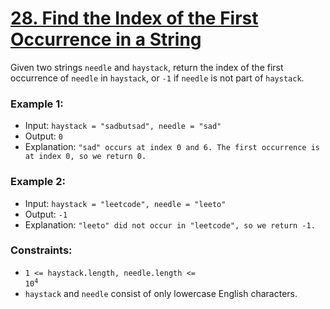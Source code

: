# [28. Find the Index of the First Occurrence in a String](https://leetcode.com/problems/find-the-index-of-the-first-occurrence-in-a-string)

Given two strings `needle` and `haystack`, return the index of the first occurrence of `needle` in `haystack`, or `-1` if `needle` is not part of `haystack`.

### Example 1:

- Input: `haystack = "sadbutsad", needle = "sad"`
- Output: `0`
- Explanation: `"sad" occurs at index 0 and 6. The first occurrence is at index 0, so we return 0.`

### Example 2:

- Input: `haystack = "leetcode", needle = "leeto"`
- Output: `-1`
- Explanation: `"leeto" did not occur in "leetcode", so we return -1.`
 

### Constraints:

- <code>1 <= haystack.length, needle.length <= 10<sup>4</sup></code>
- `haystack` and `needle` consist of only lowercase English characters.